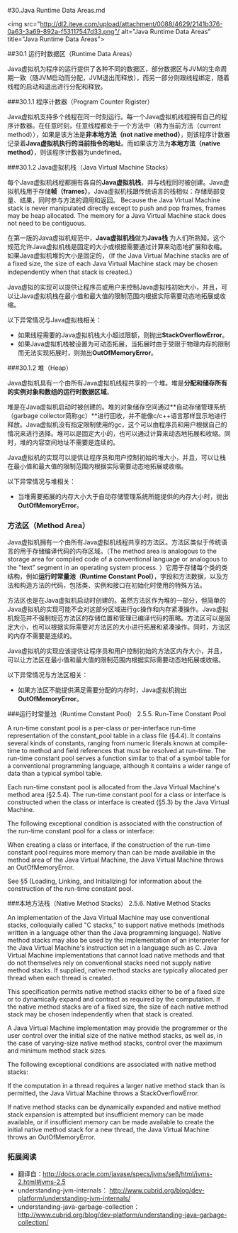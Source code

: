 #30.Java Runtime Data Areas.md

<img src="http://dl2.iteye.com/upload/attachment/0088/4629/2141b376-0a63-3a69-892a-f53117547d33.png"/ alt="Java Runtime Data Areas" title="Java Runtime Data Areas">

##30.1 运行时数据区（Runtime Data Areas）

Java虚拟机为程序的运行提供了各种不同的数据区，部分数据区与JVM的生命周期一致（随JVM启动而分配，JVM退出而释放），而另一部分则跟线程绑定，随着线程的启动和退出进行分配和释放。

###30.1.1 程序计数器（Program Counter Rigister）

Java虚拟机支持多个线程在同一时刻运行。每一个Java虚拟机线程拥有自己的程序计数器。在任意时刻，任意线程都处于一个方法中（称为当前方法（current method）），如果是该方法是**非本地方法（not native method）**，则该程序计数器记录着**Java虚拟机执行的当前指令的地址**。而如果该方法为**本地方法（native method）**，则该程序计数器为undefined。

###30.1.2 Java虚拟机栈（Java Virtual Machine Stacks）

每个Java虚拟机线程都拥有各自的**Java虚拟机栈**，并与线程同时被创建。Java虚拟机栈用于存储**帧（frames）**。Java虚拟机栈跟传统语言的栈相似：存储局部变量、结果，同时参与方法的调用和返回。
Because the Java Virtual Machine stack is never manipulated directly except to push and pop frames, frames may be heap allocated. The memory for a Java Virtual Machine stack does not need to be contiguous.

在第一版的Java虚拟机规范中，**Java虚拟机栈**做为**Java栈** 为人们所熟知。这个规范允许Java虚拟机栈是固定的大小或根据需要通过计算来动态地扩展和收缩。如果Java虚拟机堆的大小是固定的，（If the Java Virtual Machine stacks are of a fixed size, the size of each Java Virtual Machine stack may be chosen independently when that stack is created.）

Java虚拟的实现可以提供让程序员或用户来控制Java虚拟栈初始大小，并且，可以让Java虚拟机栈在最小值和最大值的限制范围内根据实际需要动态地拓展或收缩。

以下异常情况与Java虚拟栈相关：
* 如果线程需要的Java虚拟机栈大小超过限额，则抛出**StackOverflowError**。
* 如果Java虚拟机栈被设置为可动态拓展，当拓展时由于受限于物理内存的限制而无法实现拓展时，则抛出**OutOfMemoryError**。

###30.1.2 堆（Heap）

Java虚拟机具有一个由所有Java虚拟机线程共享的一个堆。堆是**分配和储存所有的实例对象和数组的运行时数据区域**。

堆是在Java虚拟机启动时被创建的。堆的对象储存空间通过**自动存储管理系统（garbage collector简称gc）**进行回收，并不能像c/c++语言那样显示地进行释放。Java虚拟机没有指定限制使用的gc，这个可以由程序员和用户根据自己的情况来进行选择。堆可以是固定大小的，也可以通过计算来动态地拓展和收缩。同时，堆的内容空间地址不需要是连续的。 

Java虚拟机的实现可以提供让程序员和用户控制初始的堆大小，并且，可以让栈在最小值和最大值的限制范围内根据实际需要动态地拓展或收缩。

以下异常情况与堆相关：

* 当堆需要拓展的内存大小大于自动存储管理系统所能提供的内存大小时，抛出**OutOfMemoryError**。

### 方法区（Method Area）

Java虚拟机拥有一个由所有Java虚拟机线程共享的方法区。方法区类似于传统语言的用于存储编译代码的内存区域。（The method area is analogous to the storage area for compiled code of a conventional language or analogous to the "text" segment in an operating system process. ）它用于存储每个类的类结构，例如**运行时常量池（Runtime Constant Pool）**，字段和方法数据，以及方法和构造方法的代码，包括类、实例和接口在初始化时使用的特殊方法。

方法区也是在Java虚拟机启动时创建的。虽然方法区作为堆的一部分，但简单的Java虚拟机的实现可能不会对这部分区域进行gc操作和内存紧凑操作。Java虚拟机规范并不强制规范方法区的存储位置和管理已编译代码的策略。方法区可以是固定大小，也可以根据实际需要对方法区的大小进行拓展和紧凑操作。同时，方法区的内存不需要是连续的。

Java虚拟机的实现应该提供让程序员和用户控制初始的方法区内存大小，并且，可以让方法区在最小值和最大值的限制范围内根据实际需要动态地拓展或收缩。

以下异常情况与方法区相关：
* 如果方法区不能提供满足需要分配的内存时，Java虚拟机抛出**OutOfMemoryError**。

###运行时常量池（Runtime Constant Pool）
2.5.5. Run-Time Constant Pool

A run-time constant pool is a per-class or per-interface run-time representation of the constant_pool table in a class file (§4.4). It contains several kinds of constants, ranging from numeric literals known at compile-time to method and field references that must be resolved at run-time. The run-time constant pool serves a function similar to that of a symbol table for a conventional programming language, although it contains a wider range of data than a typical symbol table.

Each run-time constant pool is allocated from the Java Virtual Machine's method area (§2.5.4). The run-time constant pool for a class or interface is constructed when the class or interface is created (§5.3) by the Java Virtual Machine.

The following exceptional condition is associated with the construction of the run-time constant pool for a class or interface:

When creating a class or interface, if the construction of the run-time constant pool requires more memory than can be made available in the method area of the Java Virtual Machine, the Java Virtual Machine throws an OutOfMemoryError.

See §5 (Loading, Linking, and Initializing) for information about the construction of the run-time constant pool.

###本地方法栈（Native Method Stacks）
2.5.6. Native Method Stacks

An implementation of the Java Virtual Machine may use conventional stacks, colloquially called "C stacks," to support native methods (methods written in a language other than the Java programming language). Native method stacks may also be used by the implementation of an interpreter for the Java Virtual Machine's instruction set in a language such as C. Java Virtual Machine implementations that cannot load native methods and that do not themselves rely on conventional stacks need not supply native method stacks. If supplied, native method stacks are typically allocated per thread when each thread is created.

This specification permits native method stacks either to be of a fixed size or to dynamically expand and contract as required by the computation. If the native method stacks are of a fixed size, the size of each native method stack may be chosen independently when that stack is created.

A Java Virtual Machine implementation may provide the programmer or the user control over the initial size of the native method stacks, as well as, in the case of varying-size native method stacks, control over the maximum and minimum method stack sizes.

The following exceptional conditions are associated with native method stacks:

If the computation in a thread requires a larger native method stack than is permitted, the Java Virtual Machine throws a StackOverflowError.

If native method stacks can be dynamically expanded and native method stack expansion is attempted but insufficient memory can be made available, or if insufficient memory can be made available to create the initial native method stack for a new thread, the Java Virtual Machine throws an OutOfMemoryError.

### 拓展阅读

* 翻译自：http://docs.oracle.com/javase/specs/jvms/se8/html/jvms-2.html#jvms-2.5
* understanding-jvm-internals： http://www.cubrid.org/blog/dev-platform/understanding-jvm-internals/
* understanding-java-garbage-collection： http://www.cubrid.org/blog/dev-platform/understanding-java-garbage-collection/